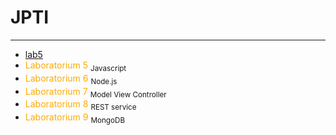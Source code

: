 # JPTI
___
- [lab5](/javascript.md)
- <a href="/javascript.md" style="color: #FFAA00; text-decoration: none;">Laboratorium 5</a> <sub>Javascript</sub>
- <a href="/node.md" style="color: #FFAA00;text-decoration: none;">Laboratorium 6</a> <sub>Node.js</sub>
- <a href="/nodeMVC.md" style="color: #FFAA00;text-decoration: none;">Laboratorium 7</a> <sub>Model View Controller</sub>
- <a href="/nodeREST.md" style="color: #FFAA00;text-decoration: none;">Laboratorium 8</a> <sub>REST service</sub>
- <a href="/MongoDB.md" style="color: #FFAA00;text-decoration: none;">Laboratorium 9</a> <sub>MongoDB</sub>

